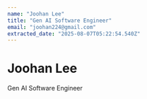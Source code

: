 ```yaml
---
name: "Joohan Lee"
title: "Gen AI Software Engineer"
email: "joohan224@gmail.com"
extracted_date: "2025-08-07T05:22:54.540Z"
---
```



# Joohan Lee

Gen AI Software Engineer
